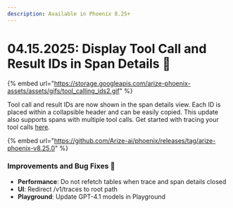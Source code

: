 ```yaml
---
description: Available in Phoenix 8.25+
---
```


# 04.15.2025: Display Tool Call and Result IDs in Span Details 🫆

{% embed url="https://storage.googleapis.com/arize-phoenix-assets/assets/gifs/tool_calling_ids2.gif" %}

Tool call and result IDs are now shown in the span details view. Each ID is placed within a collapsible header and can be easily copied. This update also supports spans with multiple tool calls. Get started with tracing your tool calls [here](https://arize.com/docs/phoenix/tracing/llm-traces-1).

{% embed url="https://github.com/Arize-ai/phoenix/releases/tag/arize-phoenix-v8.25.0" %}

### Improvements and Bug Fixes 🐛

* **Performance**: Do not refetch tables when trace and span details closed
* **UI**: Redirect /v1/traces to root path
* **Playground**: Update GPT-4.1 models in Playground

